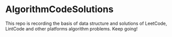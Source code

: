 # AlgorithmCodeSolutions

This repo is recording the basis of data structure and solutions of LeetCode, LintCode and other platforms algorithm problems. Keep going!
